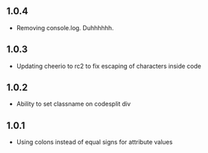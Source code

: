 ## 1.0.4

- Removing console.log. Duhhhhhh.

## 1.0.3

- Updating cheerio to rc2 to fix escaping of characters inside code

## 1.0.2

- Ability to set classname on codesplit div


## 1.0.1

- Using colons instead of equal signs for attribute values
